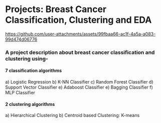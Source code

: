 # Projects: Breast Cancer Classification, Clustering and EDA


https://github.com/user-attachments/assets/99fbaa66-ac1f-4a5a-a083-99d474d06776




### A project description about breast cancer classification and clustering using-
#### 7 classification algorithms
a) Logistic Regression
b) K-NN Classifier
c) Random Forest Classifier
d) Support Vector Classifier
e) Adaboost Classifier
e) Bagging Classifier
f) MLP Classifier

#### 2 clustering algorithms
a) Hierarchical Clustering
b)  Centroid based Clustering: K-means 

